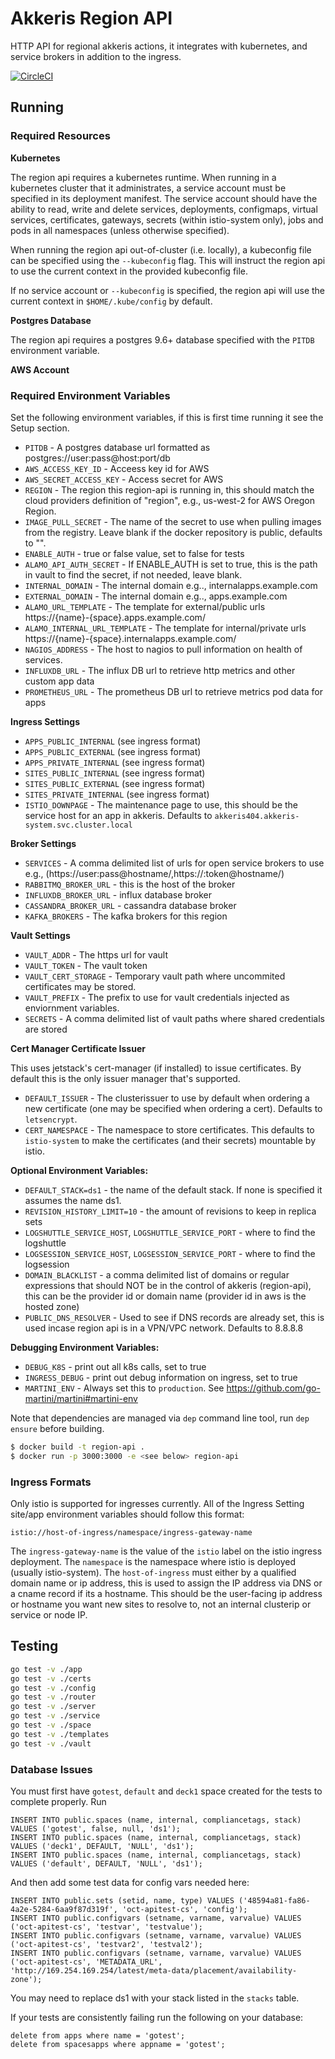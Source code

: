# Akkeris Region API

HTTP API for regional akkeris actions, it integrates with kubernetes, and service brokers in addition to the ingress.

[![CircleCI](https://circleci.com/gh/akkeris/region-api.svg?style=svg)](https://circleci.com/gh/akkeris/region-api)

## Running

### Required Resources 

**Kubernetes**

The region api requires a kubernetes runtime. When running in a kubernetes cluster that it administrates, a service account must be specified in its deployment manifest. The service account should have the ability to read, write and delete services, deployments, configmaps, virtual services, certificates, gateways, secrets (within istio-system only), jobs and pods in all namespaces (unless otherwise specified). 

When running the region api out-of-cluster (i.e. locally), a kubeconfig file can be specified using the `--kubeconfig` flag. This will instruct the region api to use the current context in the provided kubeconfig file. 

If no service account or `--kubeconfig` is specified, the region api will use the current context in `$HOME/.kube/config` by default. 

**Postgres Database**

The region api requires a postgres 9.6+ database specified with the `PITDB` environment variable.

**AWS Account**


### Required Environment Variables

Set the following environment variables, if this is first time running it see the Setup section.

* `PITDB` - A postgres database url formatted as postgres://user:pass@host:port/db
* `AWS_ACCESS_KEY_ID` - Acceess key id for AWS
* `AWS_SECRET_ACCESS_KEY` - Access secret for AWS
* `REGION` - The region this region-api is running in, this should match the cloud providers definition of "region", e.g., us-west-2 for AWS Oregon Region.
* `IMAGE_PULL_SECRET` - The name of the secret to use when pulling images from the registry. Leave blank if the docker repository is public, defaults to "".
* `ENABLE_AUTH` - true or false value, set to false for tests
* `ALAMO_API_AUTH_SECRET` - If ENABLE_AUTH is set to true, this is the path in vault to find the secret, if not needed, leave blank.
* `INTERNAL_DOMAIN` - The internal domain e.g.., internalapps.example.com
* `EXTERNAL_DOMAIN` - The internal domain e.g.., apps.example.com
* `ALAMO_URL_TEMPLATE` - The template for external/public urls https://{name}-{space}.apps.example.com/
* `ALAMO_INTERNAL_URL_TEMPLATE` - The template for internal/private urls https://{name}-{space}.internalapps.example.com/
* `NAGIOS_ADDRESS` - The host to nagios to pull information on health of services.
* `INFLUXDB_URL` - The influx DB url to retrieve http metrics and other custom app data
* `PROMETHEUS_URL` - The prometheus DB url to retrieve metrics pod data for apps

**Ingress Settings**

* `APPS_PUBLIC_INTERNAL` (see ingress format)
* `APPS_PUBLIC_EXTERNAL` (see ingress format)
* `APPS_PRIVATE_INTERNAL` (see ingress format)
* `SITES_PUBLIC_INTERNAL` (see ingress format)
* `SITES_PUBLIC_EXTERNAL` (see ingress format)
* `SITES_PRIVATE_INTERNAL` (see ingress format)
* `ISTIO_DOWNPAGE` - The maintenance page to use, this should be the service host for an app in akkeris. Defaults to `akkeris404.akkeris-system.svc.cluster.local`

**Broker Settings**

* `SERVICES` - A comma delimited list of urls for open service brokers to use e.g., (https://user:pass@hostname/,https://:token@hostname/)
* `RABBITMQ_BROKER_URL` - this is the host of the broker
* `INFLUXDB_BROKER_URL` - influx database broker
* `CASSANDRA_BROKER_URL` - cassandra database broker
* `KAFKA_BROKERS` - The kafka brokers for this region

**Vault Settings**

* `VAULT_ADDR` - The https url for vault
* `VAULT_TOKEN` - The vault token
* `VAULT_CERT_STORAGE` - Temporary vault path where uncommited certificates may be stored. 
* `VAULT_PREFIX` - The prefix to use for vault credentials injected as enviornment variables.
* `SECRETS` - A comma delimited list of vault paths where shared credentials are stored

**Cert Manager Certificate Issuer**

This uses jetstack's cert-manager (if installed) to issue certificates. By default this is the only issuer manager that's supported. 

* `DEFAULT_ISSUER` - The clusterissuer to use by default when ordering a new certificate (one may be specified when ordering a cert). Defaults to `letsencrypt`.
* `CERT_NAMESPACE` - The namespace to store certificates.  This defaults to `istio-system` to make the certificates (and their secrets) mountable by istio. 

**Optional Environment Variables:**

* `DEFAULT_STACK=ds1` - the name of the default stack. If none is specified it assumes the name ds1.
* `REVISION_HISTORY_LIMIT=10` - the amount of revisions to keep in replica sets
* `LOGSHUTTLE_SERVICE_HOST`, `LOGSHUTTLE_SERVICE_PORT` - where to find the logshuttle
* `LOGSESSION_SERVICE_HOST`, `LOGSESSION_SERVICE_PORT` - where to find the logsession
* `DOMAIN_BLACKLIST` - a comma delimited list of domains or regular expressions that should NOT be in the control of akkeris (region-api), this can be the provider id or domain name (provider id in aws is the hosted zone)
* `PUBLIC_DNS_RESOLVER` - Used to see if DNS records are already set, this is used incase region api is in a VPN/VPC network. Defaults to 8.8.8.8

**Debugging Environment Variables:**

* `DEBUG_K8S` - print out all k8s calls, set to true
* `INGRESS_DEBUG` - print out debug information on ingress, set to true
* `MARTINI_ENV` - Always set this to `production`. See https://github.com/go-martini/martini#martini-env

Note that dependencies are managed via `dep` command line tool, run `dep ensure` before building.

```sh
$ docker build -t region-api .
$ docker run -p 3000:3000 -e <see below> region-api
```

### Ingress Formats
Only istio is supported for ingresses currently. All of the Ingress Setting site/app environment variables should follow this format:

```
istio://host-of-ingress/namespace/ingress-gateway-name 
```

The `ingress-gateway-name` is the value of the `istio` label on the istio ingress deployment. The `namespace` is the namespace where istio is deployed (usually istio-system). The `host-of-ingress` must either by a qualified domain name or ip address, this is used to assign the IP address via DNS or a cname record if its a hostname. This should be the user-facing ip address or hostname you want new sites to resolve to, not an internal clusterip or service or node IP.

## Testing

```sh
go test -v ./app
go test -v ./certs
go test -v ./config
go test -v ./router
go test -v ./server
go test -v ./service
go test -v ./space
go test -v ./templates
go test -v ./vault
```

### Database Issues

You must first have `gotest`, `default` and `deck1` space created for the tests to complete properly.  Run

```
INSERT INTO public.spaces (name, internal, compliancetags, stack) VALUES ('gotest', false, null, 'ds1');
INSERT INTO public.spaces (name, internal, compliancetags, stack) VALUES ('deck1', DEFAULT, 'NULL', 'ds1');
INSERT INTO public.spaces (name, internal, compliancetags, stack) VALUES ('default', DEFAULT, 'NULL', 'ds1');
```

And then add some test data for config vars needed here:

```
INSERT INTO public.sets (setid, name, type) VALUES ('48594a81-fa86-4a2e-5284-6aa9f87d319f', 'oct-apitest-cs', 'config');
INSERT INTO public.configvars (setname, varname, varvalue) VALUES ('oct-apitest-cs', 'testvar', 'testvalue');
INSERT INTO public.configvars (setname, varname, varvalue) VALUES ('oct-apitest-cs', 'testvar2', 'testval2');
INSERT INTO public.configvars (setname, varname, varvalue) VALUES ('oct-apitest-cs', 'METADATA_URL', 'http://169.254.169.254/latest/meta-data/placement/availability-zone');
```

You may need to replace ds1 with your stack listed in the `stacks` table.

If your tests are consistently failing run the following on your database:

```
delete from apps where name = 'gotest';
delete from spacesapps where appname = 'gotest';
```
